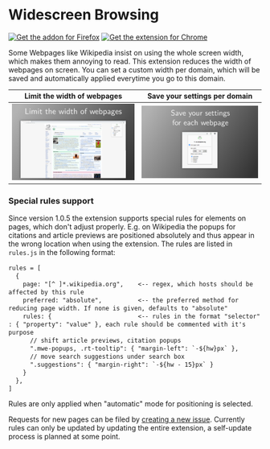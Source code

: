 # Widescreen Browsing

<a href="https://addons.mozilla.org/en-US/firefox/addon/widescreen-browsing/"><img src="https://user-images.githubusercontent.com/24147614/211211400-bbb71128-b08e-49c3-b246-d6a0296a1ee6.png" height="60px" alt="Get the addon for Firefox"></a> <a href="https://chrome.google.com/webstore/detail/widescreen-browsing/glpelpaljileehhngbcjpkehidnipifg"><img src="https://storage.googleapis.com/chrome-gcs-uploader.appspot.com/image/WlD8wC6g8khYWPJUsQceQkhXSlv1/iNEddTyWiMfLSwFD6qGq.png" height="60px" alt="Get the extension for Chrome"></a>

Some Webpages like Wikipedia insist on using the whole screen width, which makes them annoying to read. This extension reduces the width of webpages on screen. You can set a custom width per domain, which will be saved and automatically applied everytime you go to this domain. 

Limit the width of webpages | Save your settings per domain
:-------------------------:|:-------------------------:
![](./publish/screenshots/Screenshot1.svg.png)  |  ![](/publish/screenshots/Screenshot3.svg.png) |  

### Special rules support

Since version 1.0.5 the extension supports special rules for elements on pages, which don't adjust properly. E.g. on Wikipedia the popups for citations and article previews are positioned absolutely and thus appear in the wrong location when using the extension. The rules are listed in `rules.js` in the following format:

```
rules = [
  {
    page: "[^ ]*.wikipedia.org",    <-- regex, which hosts should be affected by this rule
    preferred: "absolute",          <-- the preferred method for reducing page width. If none is given, defaults to "absolute"
    rules: {                        <-- rules in the format "selector" : { "property": "value" }, each rule should be commented with it's purpose
      // shift article previews, citation popups
      ".mwe-popups, .rt-tooltip": { "margin-left": `-${hw}px` },
      // move search suggestions under search box
      ".suggestions": { "margin-right": `-${hw - 15}px` }
    }
  },
]
```

Rules are only applied when "automatic" mode for positioning is selected.

Requests for new pages can be filed by [creating a new issue](https://github.com/nilshellerhoff/widescreen-browsing/issues/new). Currently rules can only be updated by updating the entire extension, a self-update process is planned at some point.
